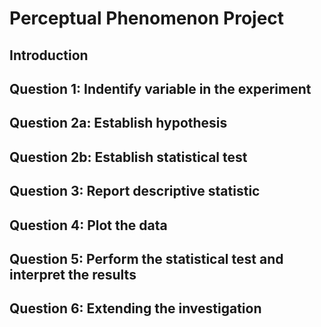 # Perceptual Phenomenon Project

## Introduction

## Question 1: Indentify variable in the experiment

## Question 2a: Establish hypothesis

## Question 2b: Establish statistical test

## Question 3: Report descriptive statistic

## Question 4: Plot the data

## Question 5: Perform the statistical test and interpret the results

## Question 6: Extending the investigation
